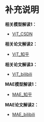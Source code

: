 # 补充说明

**相关模型解读1：**
* [ViT_CSDN](https://blog.csdn.net/lsb2002/article/details/135320751)

**相关论文解读2：**
* [ViT_知乎](https://zhuanlan.zhihu.com/p/445122996)

**相关论文解读3：**
* [ViT_bilibili](https://www.bilibili.com/video/BV15P4y137jb)

**MAE模型解读1：**
* [MAE_知乎](https://zhuanlan.zhihu.com/p/432950958)

**MAE论文解读2：**
* [MAE_bilibili](https://www.bilibili.com/video/BV1sq4y1q77t)







